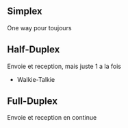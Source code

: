 ## Simplex
One way pour toujours

## Half-Duplex
Envoie et reception, mais juste 1 a la fois 
- Walkie-Talkie

## Full-Duplex
Envoie et reception en continue